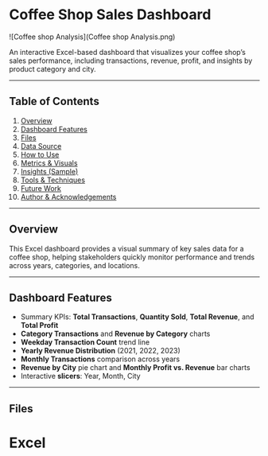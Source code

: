 # Coffee Shop Sales Dashboard

![Coffee shop Analysis](Coffee shop Analysis.png)

An interactive Excel-based dashboard that visualizes your coffee shop’s sales performance, including transactions, revenue, profit, and insights by product category and city.

---

## Table of Contents

1. [Overview](#overview)  
2. [Dashboard Features](#dashboard-features)  
3. [Files](#files)  
4. [Data Source](#data-source)  
5. [How to Use](#how-to-use)  
6. [Metrics & Visuals](#metrics--visuals)  
7. [Insights (Sample)](#insights-sample)  
8. [Tools & Techniques](#tools--techniques)  
9. [Future Work](#future-work)  
10. [Author & Acknowledgements](#author--acknowledgements)  

---

## Overview

This Excel dashboard provides a visual summary of key sales data for a coffee shop, helping stakeholders quickly monitor performance and trends across years, categories, and locations.

---

## Dashboard Features

- Summary KPIs: **Total Transactions**, **Quantity Sold**, **Total Revenue**, and **Total Profit**  
- **Category Transactions** and **Revenue by Category** charts  
- **Weekday Transaction Count** trend line  
- **Yearly Revenue Distribution** (2021, 2022, 2023)  
- **Monthly Transactions** comparison across years  
- **Revenue by City** pie chart and **Monthly Profit vs. Revenue** bar charts  
- Interactive **slicers**: Year, Month, City  

---

## Files

# Excel
